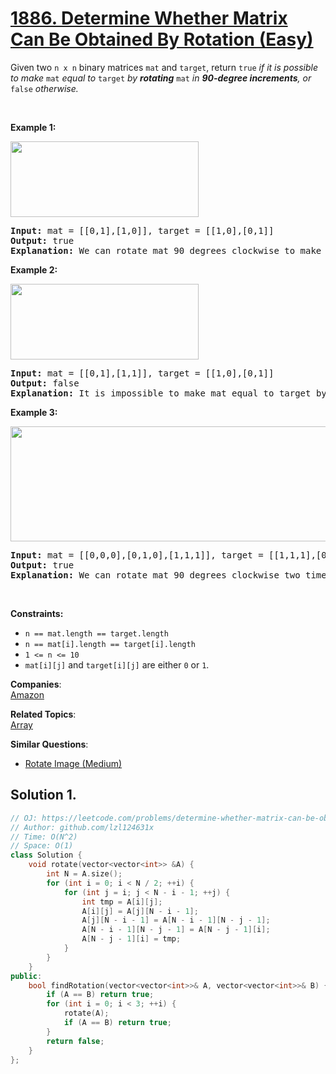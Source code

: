 # [1886. Determine Whether Matrix Can Be Obtained By Rotation (Easy)](https://leetcode.com/problems/determine-whether-matrix-can-be-obtained-by-rotation/)

<p>Given two <code>n x n</code> binary matrices <code>mat</code> and <code>target</code>, return <code>true</code><em> if it is possible to make </em><code>mat</code><em> equal to </em><code>target</code><em> by <strong>rotating</strong> </em><code>mat</code><em> in <strong>90-degree increments</strong>, or </em><code>false</code><em> otherwise.</em></p>

<p>&nbsp;</p>
<p><strong>Example 1:</strong></p>
<img alt="" src="https://assets.leetcode.com/uploads/2021/05/20/grid3.png" style="width: 301px; height: 121px;">
<pre><strong>Input:</strong> mat = [[0,1],[1,0]], target = [[1,0],[0,1]]
<strong>Output:</strong> true
<strong>Explanation: </strong>We can rotate mat 90 degrees clockwise to make mat equal target.
</pre>

<p><strong>Example 2:</strong></p>
<img alt="" src="https://assets.leetcode.com/uploads/2021/05/20/grid4.png" style="width: 301px; height: 121px;">
<pre><strong>Input:</strong> mat = [[0,1],[1,1]], target = [[1,0],[0,1]]
<strong>Output:</strong> false
<strong>Explanation:</strong> It is impossible to make mat equal to target by rotating mat.
</pre>

<p><strong>Example 3:</strong></p>
<img alt="" src="https://assets.leetcode.com/uploads/2021/05/26/grid4.png" style="width: 661px; height: 184px;">
<pre><strong>Input:</strong> mat = [[0,0,0],[0,1,0],[1,1,1]], target = [[1,1,1],[0,1,0],[0,0,0]]
<strong>Output:</strong> true
<strong>Explanation: </strong>We can rotate mat 90 degrees clockwise two times to make mat equal target.
</pre>

<p>&nbsp;</p>
<p><strong>Constraints:</strong></p>

<ul>
	<li><code>n == mat.length == target.length</code></li>
	<li><code>n == mat[i].length == target[i].length</code></li>
	<li><code>1 &lt;= n &lt;= 10</code></li>
	<li><code>mat[i][j]</code> and <code>target[i][j]</code> are either <code>0</code> or <code>1</code>.</li>
</ul>


**Companies**:  
[Amazon](https://leetcode.com/company/amazon)

**Related Topics**:  
[Array](https://leetcode.com/tag/array/)

**Similar Questions**:
* [Rotate Image (Medium)](https://leetcode.com/problems/rotate-image/)

## Solution 1.

```cpp
// OJ: https://leetcode.com/problems/determine-whether-matrix-can-be-obtained-by-rotation/
// Author: github.com/lzl124631x
// Time: O(N^2)
// Space: O(1)
class Solution {
    void rotate(vector<vector<int>> &A) {
        int N = A.size();
        for (int i = 0; i < N / 2; ++i) {
            for (int j = i; j < N - i - 1; ++j) {
                int tmp = A[i][j];
                A[i][j] = A[j][N - i - 1];
                A[j][N - i - 1] = A[N - i - 1][N - j - 1];
                A[N - i - 1][N - j - 1] = A[N - j - 1][i];
                A[N - j - 1][i] = tmp;
            }
        }
    }
public:
    bool findRotation(vector<vector<int>>& A, vector<vector<int>>& B) {
        if (A == B) return true;
        for (int i = 0; i < 3; ++i) {
            rotate(A);
            if (A == B) return true;
        }
        return false;
    }
};
```